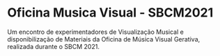 # Oficina Musica Visual - SBCM2021
Um encontro de experimentadores de Visualização Musical e disponibilização de Materiais da Oficina de Música Visual Gerativa, realizada durante o SBCM 2021.
